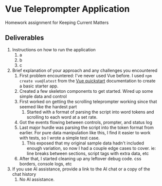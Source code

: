 # Vue Teleprompter Application

Homework assignment for Keeping Current Matters

## Deliverables

1. Instructions on how to run the application
   1. a
   2. b
   3. c
2. Brief explanation of your approach and any challenges you encountered
   1. First problem encountered: I've never used Vue before. I used `npm create vue@latest` from the [Vue quickstart](https://vuejs.org/guide/quick-start.html) documentation to create a basic starter app.
   2. Created a few skeleton components to get started. Wired up some simple data and control
   3. First worked on getting the scrolling teleprompter working since that seemed like the hardest part
      1. Started with a format of parsing the script into word tokens and scrolling to each word at a set rate.
   4. Got the events flowing between controls, prompter, and status log
   5. Last major hurdle was parsing the script into the token format from earlier. For pure data manipulation like this, I find it easier to work with tests, so I wrote a simple test case.
      1. This exposed that my original sample data hadn't included enough variation, so now I had a couple edge cases to cover. ie: line breaks between sections, script tags with extra data, etc
   6. After that, I started cleaning up any leftover debug code. css borders, console logs, etc
3. If you use AI assistance, provide a link to the AI chat or a copy of the chat history
   1. No AI assistance.
